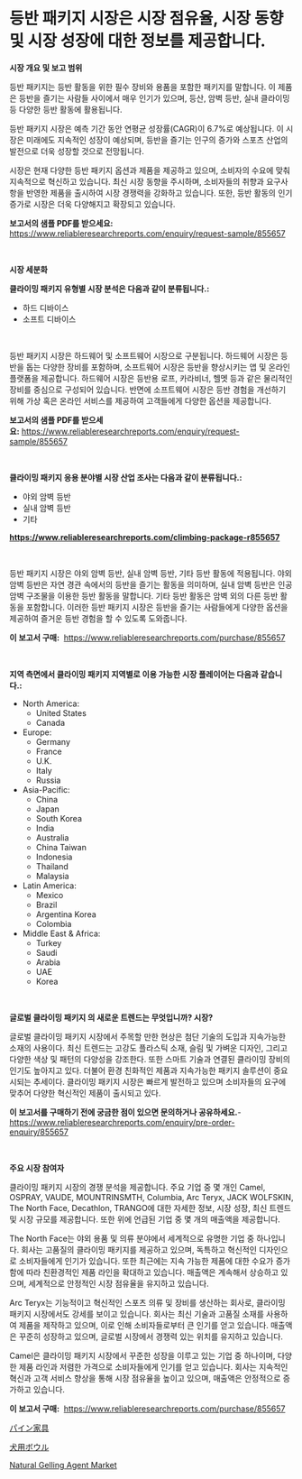 <p><h1>등반 패키지 시장은 시장 점유율, 시장 동향 및 시장 성장에 대한 정보를 제공합니다.</h1></p><p><strong>시장 개요 및 보고 범위</strong></p>
<p><p>등반 패키지는 등반 활동을 위한 필수 장비와 용품을 포함한 패키지를 말합니다. 이 제품은 등반을 즐기는 사람들 사이에서 매우 인기가 있으며, 등산, 암벽 등반, 실내 클라이밍 등 다양한 등반 활동에 활용됩니다. </p><p>등반 패키지 시장은 예측 기간 동안 연평균 성장률(CAGR)이 6.7%로 예상됩니다. 이 시장은 미래에도 지속적인 성장이 예상되며, 등반을 즐기는 인구의 증가와 스포츠 산업의 발전으로 더욱 성장할 것으로 전망됩니다.</p><p>시장은 현재 다양한 등반 패키지 옵션과 제품을 제공하고 있으며, 소비자의 수요에 맞춰 지속적으로 혁신하고 있습니다. 최신 시장 동향을 주시하며, 소비자들의 취향과 요구사항을 반영한 제품을 출시하여 시장 경쟁력을 강화하고 있습니다. 또한, 등반 활동의 인기 증가로 시장은 더욱 다양해지고 확장되고 있습니다.</p></p>
<p><strong>보고서의 샘플 PDF를 받으세요:</strong> <a href="https://www.reliableresearchreports.com/enquiry/request-sample/855657">https://www.reliableresearchreports.com/enquiry/request-sample/855657</a></p>
<p>&nbsp;</p>
<p><strong>시장 세분화</strong></p>
<p><strong>클라이밍 패키지 유형별 시장 분석은 다음과 같이 분류됩니다.:</strong></p>
<p><ul><li>하드 디바이스</li><li>소프트 디바이스</li></ul></p>
<p>&nbsp;</p>
<p><p>등반 패키지 시장은 하드웨어 및 소프트웨어 시장으로 구분됩니다. 하드웨어 시장은 등반을 돕는 다양한 장비를 포함하며, 소프트웨어 시장은 등반을 향상시키는 앱 및 온라인 플랫폼을 제공합니다. 하드웨어 시장은 등반용 로프, 카라비너, 헬멧 등과 같은 물리적인 장비를 중심으로 구성되어 있습니다. 반면에 소프트웨어 시장은 등반 경험을 개선하기 위해 가상 혹은 온라인 서비스를 제공하여 고객들에게 다양한 옵션을 제공합니다.</p></p>
<p><strong>보고서의 샘플 PDF를 받으세요:</strong>&nbsp;<a href="https://www.reliableresearchreports.com/enquiry/request-sample/855657">https://www.reliableresearchreports.com/enquiry/request-sample/855657</a></p>
<p>&nbsp;</p>
<p><strong> 클라이밍 패키지 응용 분야별 시장 산업 조사는 다음과 같이 분류됩니다.:</strong></p>
<p><ul><li>야외 암벽 등반</li><li>실내 암벽 등반</li><li>기타</li></ul></p>
<p><strong><a href="https://www.reliableresearchreports.com/climbing-package-r855657">https://www.reliableresearchreports.com/climbing-package-r855657</a></strong></p>
<p>&nbsp;</p>
<p><p>등반 패키지 시장은 야외 암벽 등반, 실내 암벽 등반, 기타 등반 활동에 적용됩니다. 야외 암벽 등반은 자연 경관 속에서의 등반을 즐기는 활동을 의미하며, 실내 암벽 등반은 인공 암벽 구조물을 이용한 등반 활동을 말합니다. 기타 등반 활동은 암벽 외의 다른 등반 활동을 포함합니다. 이러한 등반 패키지 시장은 등반을 즐기는 사람들에게 다양한 옵션을 제공하여 즐거운 등반 경험을 할 수 있도록 도와줍니다.</p></p>
<p><strong>이 보고서 구매:</strong>&nbsp; <a href="https://www.reliableresearchreports.com/purchase/855657">https://www.reliableresearchreports.com/purchase/855657</a></p>
<p>&nbsp;</p>
<p><strong>지역 측면에서 클라이밍 패키지 지역별로 이용 가능한 시장 플레이어는 다음과 같습니다.:</strong></p>
<p><ul>
    <li>
        North America:
        <ul>
            <li>United States</li>
            <li>Canada</li>
        </ul>
    </li>
    <li>
        Europe:
        <ul>
            <li>Germany</li>
            <li>France</li>
            <li>U.K.</li>
            <li>Italy</li>
            <li>Russia</li>
        </ul>
    </li>
    <li>
        Asia-Pacific:
        <ul>
            <li>China</li>
            <li>Japan</li>
            <li>South Korea</li>
            <li>India</li>
            <li>Australia</li>
            <li>China Taiwan</li>
            <li>Indonesia</li>
            <li>Thailand</li>
            <li>Malaysia</li>
        </ul>
    </li>
    <li>
        Latin America:
        <ul>
            <li>Mexico</li>
            <li>Brazil</li>
            <li>Argentina Korea</li>
            <li>Colombia</li>
        </ul>
    </li>
    <li>
        Middle East & Africa:
        <ul>
            <li>Turkey</li>
            <li>Saudi</li>
            <li>Arabia</li>
            <li>UAE</li>
            <li>Korea</li>
        </ul>
    </li>
    </ul></p>
<p>&nbsp;</p>
<p><strong>글로벌 클라이밍 패키지 의 새로운 트렌드는 무엇입니까? 시장?</strong></p>
<p><p>글로벌 클라이밍 패키지 시장에서 주목할 만한 현상은 첨단 기술의 도입과 지속가능한 소재의 사용이다. 최신 트렌드는 고강도 플라스틱 소재, 슬림 및 가벼운 디자인, 그리고 다양한 색상 및 패턴의 다양성을 강조한다. 또한 스마트 기술과 연결된 클라이밍 장비의 인기도 높아지고 있다. 더불어 환경 친화적인 제품과 지속가능한 패키지 솔루션이 중요시되는 추세이다. 클라이밍 패키지 시장은 빠르게 발전하고 있으며 소비자들의 요구에 맞추어 다양한 혁신적인 제품이 출시되고 있다.</p></p>
<p><strong>이 보고서를 구매하기 전에 궁금한 점이 있으면 문의하거나 공유하세요.</strong>- <a href="https://www.reliableresearchreports.com/enquiry/pre-order-enquiry/855657">https://www.reliableresearchreports.com/enquiry/pre-order-enquiry/855657</a></p>
<p>&nbsp;</p>
<p><strong>주요 시장 참여자</strong></p>
<p><p>클라이밍 패키지 시장의 경쟁 분석을 제공합니다. 주요 기업 중 몇 개인 Camel, OSPRAY, VAUDE, MOUNTRINSMTH, Columbia, Arc Teryx, JACK WOLFSKIN, The North Face, Decathlon, TRANGO에 대한 자세한 정보, 시장 성장, 최신 트렌드 및 시장 규모를 제공합니다. 또한 위에 언급된 기업 중 몇 개의 매출액을 제공합니다. </p><p>The North Face는 야외 용품 및 의류 분야에서 세계적으로 유명한 기업 중 하나입니다. 회사는 고품질의 클라이밍 패키지를 제공하고 있으며, 독특하고 혁신적인 디자인으로 소비자들에게 인기가 있습니다. 또한 최근에는 지속 가능한 제품에 대한 수요가 증가함에 따라 친환경적인 제품 라인을 확대하고 있습니다. 매출액은 계속해서 상승하고 있으며, 세계적으로 안정적인 시장 점유율을 유지하고 있습니다.</p><p>Arc Teryx는 기능적이고 혁신적인 스포츠 의류 및 장비를 생산하는 회사로, 클라이밍 패키지 시장에서도 강세를 보이고 있습니다. 회사는 최신 기술과 고품질 소재를 사용하여 제품을 제작하고 있으며, 이로 인해 소비자들로부터 큰 인기를 얻고 있습니다. 매출액은 꾸준히 성장하고 있으며, 글로벌 시장에서 경쟁력 있는 위치를 유지하고 있습니다.</p><p>Camel은 클라이밍 패키지 시장에서 꾸준한 성장을 이루고 있는 기업 중 하나이며, 다양한 제품 라인과 저렴한 가격으로 소비자들에게 인기를 얻고 있습니다. 회사는 지속적인 혁신과 고객 서비스 향상을 통해 시장 점유율을 높이고 있으며, 매출액은 안정적으로 증가하고 있습니다.</p></p>
<p><strong>이 보고서 구매:</strong>&nbsp;&nbsp;<a href="https://www.reliableresearchreports.com/purchase/855657">https://www.reliableresearchreports.com/purchase/855657</a></p>
<p><p><a href="https://github.com/RodHoppe07/Market-Research-Report-List-1/blob/main/739009221353.md">パイン家具</a></p><p><a href="https://github.com/laurenreichert/Market-Research-Report-List-1/blob/main/137803421352.md">犬用ボウル</a></p><p><a href="https://metal-farmhouse-e95.notion.site/Natural-Gelling-Agent-Market-Share-Market-New-Trends-Analysis-Report-By-Type-By-Application-By-E-c8d96f3de2cc4aa1982a4e478d9adbac">Natural Gelling Agent Market</a></p></p>